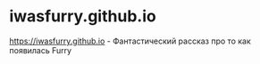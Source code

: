 # iwasfurry.github.io
https://iwasfurry.github.io - Фантастический рассказ про то как появилась Furry
